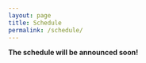 ```yaml
---
layout: page
title: Schedule
permalink: /schedule/
---
```

<b>The schedule will be announced soon!</b>
